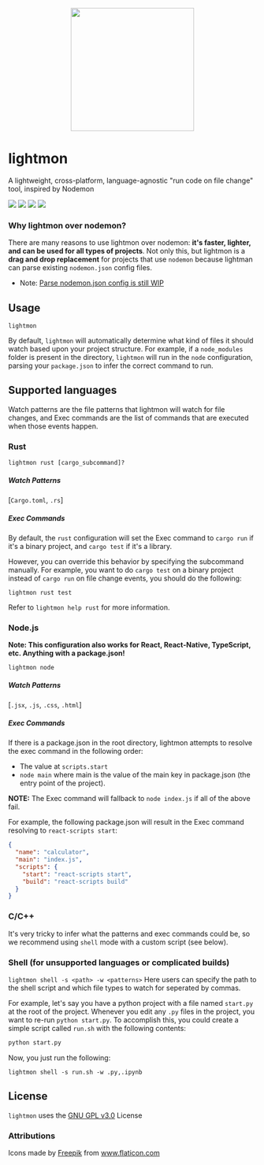 
<p align="center">
  <img height="250px" src="https://raw.githubusercontent.com/reaganmcf/lightmon/master/assets/logo.png"/>
</p>

# lightmon
A lightweight, cross-platform, language-agnostic "run code on file change" tool, inspired by Nodemon
<p align="left">
  <img src="https://img.shields.io/static/v1?label=status&message=In%20Development&color=critical"/>
  <img src="https://img.shields.io/crates/v/lightmon"/>
  <img src="https://github.com/reaganmcf/lightmon/actions/workflows/ci.yml/badge.svg"/>
  <img src="https://shields.io/github/license/reaganmcf/lightmon"/>
</p>

###  Why lightmon over nodemon?
There are many reasons to use lightmon over nodemon: __it's faster, lighter, and can be used for all types of projects__. Not only this, but lightmon is a **drag and drop  replacement** for projects that use `nodemon` because lightman can parse existing `nodemon.json` config files.
- Note: [Parse nodemon.json config is still WIP](https://github.com/reaganmcf/lightmon/issues/3)

## Usage
```
lightmon
```
By default, `lightmon` will automatically determine what kind of files it should watch based upon your project structure. For example, if a `node_modules` folder is present in the directory, `lightmon` will run in the `node` configuration, parsing your `package.json` to infer the correct command to run.

## Supported languages

Watch patterns are the file patterns that lightmon will watch for file changes, and Exec commands are the list of commands that are executed when those events happen.

### Rust
```
lightmon rust [cargo_subcommand]?
```

##### Watch Patterns
[`Cargo.toml`, `.rs`]
    
##### Exec Commands
By default, the `rust` configuration will set the Exec command to `cargo run` if it's a binary project, and `cargo test` if it's a library.

However, you can override this behavior by specifying the subcommand manually. For example, you want to do `cargo test` on a binary project instead of `cargo run` on file change events, you should do the following:
```
lightmon rust test
```

Refer to `lightmon help rust` for more information.

### Node.js
**Note: This configuration also works for React, React-Native, TypeScript, etc. Anything with a package.json!**

```
lightmon node
```

##### Watch Patterns
[`.jsx`, `.js`, `.css`, `.html`]

##### Exec Commands
If there is a package.json in the root directory, lightmon attempts to resolve the exec command in the following order:

- The value at `scripts.start`
- `node main` where main is the value of the main key in package.json (the entry point of the project).

**NOTE:** The Exec command will fallback to `node index.js` if all of the above fail.

For example, the following package.json will result in the Exec command resolving to `react-scripts start`:
```json
{
  "name": "calculator",
  "main": "index.js",
  "scripts": {
    "start": "react-scripts start",
    "build": "react-scripts build"
  }
}
```

### C/C++
It's very tricky to infer what the patterns and exec commands could be, so we recommend using `shell` mode with a custom script (see below).

### Shell (for unsupported languages or complicated builds)
  `lightmon shell -s <path> -w <patterns>`
  Here users can specify the path to the shell script and which file types to watch for seperated by commas.

  For example, let's say you have a python project with a file named `start.py` at the root of the project. Whenever you edit any `.py` files in the project, you want to
  re-run `python start.py`. To accomplish this, you could create a simple script called `run.sh` with the following contents:
  ```sh
  python start.py
  ```
  Now, you just run the following:
  ```
  lightmon shell -s run.sh -w .py,.ipynb
  ```

## License
`lightmon` uses the [GNU GPL v3.0](https://github.com/reaganmcf/lightmon/blob/master/LICENSE) License

### Attributions
<div>Icons made by <a href="https://www.freepik.com" title="Freepik">Freepik</a> from <a href="https://www.flaticon.com/" title="Flaticon">www.flaticon.com</a></div>
